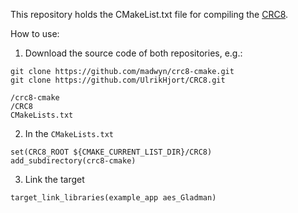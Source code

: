 This repository holds the CMakeList.txt file for compiling the [CRC8](https://github.com/UlrikHjort/CRC8).

How to use:

1. Download the source code of both repositories, e.g.:

```
git clone https://github.com/madwyn/crc8-cmake.git
git clone https://github.com/UlrikHjort/CRC8.git
```

```
/crc8-cmake
/CRC8
CMakeLists.txt
```

2. In the `CMakeLists.txt`

```
set(CRC8_ROOT ${CMAKE_CURRENT_LIST_DIR}/CRC8)
add_subdirectory(crc8-cmake)
```

3. Link the target

```
target_link_libraries(example_app aes_Gladman)
```
